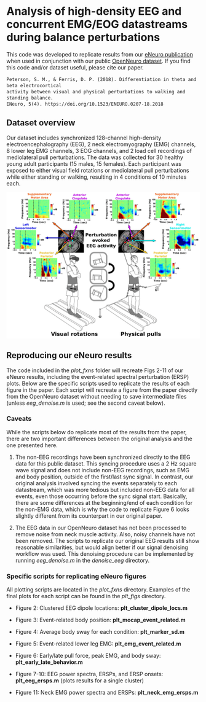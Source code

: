 # Analysis of high-density EEG and concurrent EMG/EOG datastreams during balance perturbations

This code was developed to replicate results from our [eNeuro publication](https://www.ncbi.nlm.nih.gov/pmc/articles/PMC6088363/) when used in conjunction with our public [OpenNeuro dataset](https://openneuro.org/datasets/ds003739/). If you find this code and/or dataset useful, please cite our paper.

```
Peterson, S. M., & Ferris, D. P. (2018). Differentiation in theta and beta electrocortical
activity between visual and physical perturbations to walking and standing balance.
ENeuro, 5(4). https://doi.org/10.1523/ENEURO.0207-18.2018
```

## Dataset overview

Our dataset includes synchronized 128-channel high-density electroencephalography (EEG), 2 neck electromyography (EMG) channels, 8 lower leg EMG channels, 3 EOG channels, and 2 load cell recordings of mediolateral pull perturbations. The data was collected for 30 healthy young adult participants (15 males, 15 females). Each participant was exposed to either visual field rotations or mediolateral pull perturbations while either standing or walking, resulting in 4 conditions of 10 minutes each.


![Summary of source-localized EEG findings during 2 sensorimotor balance perturbations](doc/balance_perturb_eeg.png)


## Reproducing our eNeuro results

The code included in the *plot_fxns* folder will recreate Figs 2-11 of our eNeuro results, including the event-related spectral perturbation (ERSP) plots. Below are the specific scripts used to replicate the results of each figure in the paper. Each script will recreate a figure from the paper directly from the OpenNeuro dataset without needing to save intermediate files (unless *eeg_denoise.m* is used; see the second caveat below).

### Caveats

While the scripts below do replicate most of the results from the paper, there are two important differences between the original analysis and the one presented here.

1) The non-EEG recordings have been synchronized directly to the EEG data for this public dataset. This syncing procedure uses a 2 Hz square wave signal and does not include non-EEG recordings, such as EMG and body position, outside of the first/last sync signal. In contrast, our original analysis involved syncing the events separately to each datastream, which was more tedious but included non-EEG data for all events, even those occurring before the sync signal start. Basically, there are some differences at the beginning/end of each condition for the non-EMG data, which is why the code to replicate Figure 6 looks slightly different from its counterpart in our original paper.

2) The EEG data in our OpenNeuro dataset has not been processed to remove noise from neck muscle activity. Also, noisy channels have not been removed. The scripts to replicate our original EEG results still show reasonable similarities, but would align better if our signal denoising workflow was used. This denoising procedure can be implemented by running *eeg_denoise.m* in the *denoise_eeg* directory.

### Specific scripts for replicating eNeuro figures

All plotting scripts are located in the *plot_fxns* directory. Examples of the final plots for each script can be found in the *plt_figs* directory.

- Figure 2: Clustered EEG dipole locations: **plt_cluster_dipole_locs.m**

- Figure 3: Event-related body position: **plt_mocap_event_related.m**

- Figure 4: Average body sway for each condition: **plt_marker_sd.m**

- Figure 5: Event-related lower leg EMG: **plt_emg_event_related.m**

- Figure 6: Early/late pull force, peak EMG, and body sway: **plt_early_late_behavior.m**

- Figure 7-10: EEG power spectra, ERSPs, and ERSP onsets: **plt_eeg_ersps.m** (plots results for a single cluster)

- Figure 11: Neck EMG power spectra and ERSPs: **plt_neck_emg_ersps.m**
